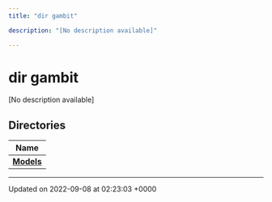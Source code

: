 ```yaml
---
title: "dir gambit"

description: "[No description available]"

---
```


# dir gambit

[No description available]

## Directories

| Name           |
| -------------- |
| **[Models](/documentation/code/files/dir_8f845fd21863138936317be471b507d3/#dir-models)**  |






-------------------------------

Updated on 2022-09-08 at 02:23:03 +0000
